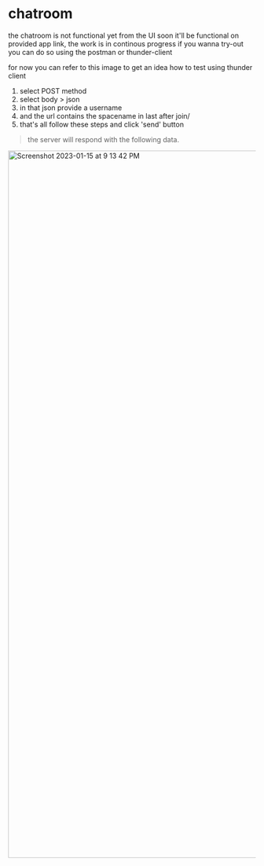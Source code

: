 # chatroom
the chatroom is not functional yet from the UI soon it'll be functional on provided app link, the work is in continous progress
if you wanna try-out you can do so using the postman or thunder-client

for now you can refer to this image to get an idea how to test using thunder client
1. select POST method
2. select body > json
3. in that json provide a username
4. and the url contains the spacename in last after join/
5. that's all follow these steps and click 'send' button
> the server will respond with the following data.

<img width="1440" alt="Screenshot 2023-01-15 at 9 13 42 PM" src="https://user-images.githubusercontent.com/53852047/212551042-a53dd080-c8cb-41ac-b9ba-364232db3b87.png">
